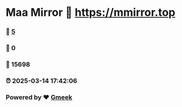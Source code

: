 # Maa Mirror :link: https://mmirror.top 
### :page_facing_up: [5](https://mmirror.top/tag.html) 
### :speech_balloon: 0 
### :hibiscus: 15698 
### :alarm_clock: 2025-03-14 17:42:06 
### Powered by :heart: [Gmeek](https://github.com/Meekdai/Gmeek)
